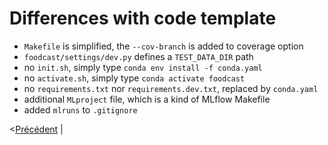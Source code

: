 
# Differences with code template

* `Makefile` is simplified, the `--cov-branch` is added to coverage option
* `foodcast/settings/dev.py` defines a `TEST_DATA_DIR` path
* no `init.sh`, simply type  `conda env install -f conda.yaml`
* no `activate.sh`, simply type `conda activate foodcast`
* no `requirements.txt` nor `requirements.dev.txt`, replaced by `conda.yaml`
* additional `MLproject` file, which is a kind of MLflow Makefile
* added `mlruns` to `.gitignore`

<[Précédent](mlflow_cheatsheet.md) |
